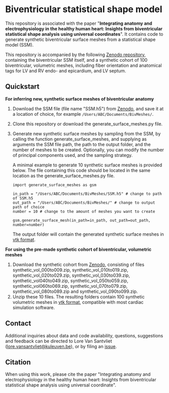 # Biventricular statistical shape model

This repository is associated with the paper "**Integrating anatomy and electrophysiology in the healthy human heart: Insights from biventricular statistical shape analysis using universal coordinates**". It contains code to generate synthetic biventricular surface meshes from a statistical shape model (SSM).

This repository is accompanied by the following [Zenodo repository](https://doi.org/doi:10.5281/zenodo.14261122), containing the biventricular SSM itself, and a synthetic cohort of 100 biventricular, volumetric meshes, including fiber orientation and anatomical tags for LV and RV endo- and epicardium, and LV septum.

## Quickstart

**For inferring new, synthetic surface meshes of biventricular anatomy**
1. Download the SSM file (file name "SSM.h5") from [Zenodo](https://doi.org/doi:10.5281/zenodo.14261122), and save it at a location of choice, for example `/Users/ABC/Documents/BivMeshes/`.
2. Clone this repository or download the generate_surface_meshes.py file.
3. Generate new synthetic surface meshes by sampling from the SSM, by calling the function generate_surface_meshes, and supplying as arguments the SSM file path, the path to the output folder, and the number of meshes to be created. Optionally, you can modify the number of principal components used, and the sampling strategy.

   A minimal example to generate 10 synthetic surface meshes is provided below. The file containing this code should be located in the same location as the generate_surface_meshes.py file.

   ```
   import generate_surface_meshes as gsm

   in_path = "/Users/ABC/Documents/BivMeshes/SSM.h5" # change to path of SSM.h5
   out_path = "/Users/ABC/Documents/BivMeshes/" # change to output path of choice
   number = 10 # change to the amount of meshes you want to create

   gsm.generate_surface_mesh(in_path=in_path, out_path=out_path, number=number)
   ```
   The output folder will contain the generated synthetic surface meshes in [vtk format](https://docs.vtk.org/en/latest/design_documents/VTKFileFormats.html).

**For using the pre-made synthetic cohort of biventricular, volumetric meshes**
1. Download the synthetic cohort from [Zenodo](https://doi.org/doi:10.5281/zenodo.14261122), consisting of files synthetic_vol_000to009.zip, synthetic_vol_010to019.zip, synthetic_vol_020to029.zip, synthetic_vol_030to039.zip, synthetic_vol040to049.zip, synthetic_vol_050to059.zip, synthetic_vol060to069.zip, synthetic_vol_070to079.zip, synthetic_vol_080to089.zip and synthetic_vol_090to099.zip.
2. Unzip these 10 files.
The resulting folders contain 100 synthetic volumetric meshes in [vtk format](https://docs.vtk.org/en/latest/design_documents/VTKFileFormats.html), compatible with most cardiac simulation software.

## Contact
Additional inquiries about data and code availability, questions, suggestions and feedback can be directed to Lore Van Santvliet (lore.vansantvliet@kuleuven.be), or by filing an [issue](https://github.com/LoreVanSantvliet/BiventricularSSM/issues).

## Citation
When using this work, please cite the paper "Integrating anatomy and electrophysiology in the healthy human heart: Insights from biventricular statistical shape analysis using universal coordinate".


